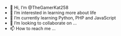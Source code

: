 - 👋 Hi, I’m @TheGamerKat258
- 👀 I’m interested in learning more about life
- 🌱 I’m currently learning Python, PHP and JavaScript
- 💞️ I’m looking to collaborate on ...
- 📫 How to reach me ...

<!---
TheGamerKat258/TheGamerKat258 is a ✨ special ✨ repository because its `README.md` (this file) appears on your GitHub profile.
You can click the Preview link to take a look at your changes.
--->
